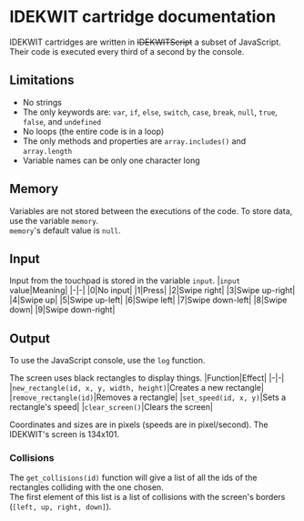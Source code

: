 # IDEKWIT cartridge documentation
IDEKWIT cartridges are written in ~~IDEKWITScript~~ a subset of JavaScript. Their code is executed every third of a second by the console.

## Limitations
- No strings
- The only keywords are: `var`, `if`, `else`, `switch`, `case`, `break`, `null`, `true`, `false`, and `undefined`
- No loops (the entire code is in a loop)
- The only methods and properties are `array.includes()` and `array.length`
- Variable names can be only one character long

## Memory
Variables are not stored between the executions of the code. To store data, use the variable `memory`.  
`memory`'s default value is `null`.

## Input
Input from the touchpad is stored in the variable `input`.
|`input` value|Meaning|
|-|-|
|0|No input|
|1|Press|
|2|Swipe right|
|3|Swipe up-right|
|4|Swipe up|
|5|Swipe up-left|
|6|Swipe left|
|7|Swipe down-left|
|8|Swipe down|
|9|Swipe down-right|

## Output
To use the JavaScript console, use the `log` function.

The screen uses black rectangles to display things.
|Function|Effect|
|-|-|
|`new_rectangle(id, x, y, width, height)`|Creates a new rectangle|
|`remove_rectangle(id)`|Removes a rectangle|
|`set_speed(id, x, y)`|Sets a rectangle's speed|
|`clear_screen()`|Clears the screen|

Coordinates and sizes are in pixels (speeds are in pixel/second). The IDEKWIT's screen is 134x101.

### Collisions
The `get_collisions(id)` function will give a list of all the ids of the rectangles colliding with the one chosen.  
The first element of this list is a list of collisions with the screen's borders (`[left, up, right, down]`).
